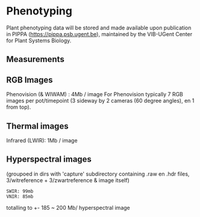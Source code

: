 # Phenotyping

Plant phenotyping data will be stored and made available upon publication in PIPPA (https://pippa.psb.ugent.be), maintained by the VIB-UGent Center for Plant Systems Biology.

## Measurements

## RGB Images
Phenovision (& WIWAM) : 4Mb / image
For Phenovision typically 7 RGB images per pot/timepoint (3 sideway by 2 cameras (60 degree angles), en 1 from top).

## Thermal images
Infrared (LWIR): 1Mb /  image

## Hyperspectral images
(groupoed in dirs with 'capture' subdirectory containing .raw en .hdr files, 3/witreference + 3/zwartreference & image itself)

    SWIR: 99mb
    VNIR: 85mb
totalling to +- 185 ~ 200 Mb/ hyperspectral image
